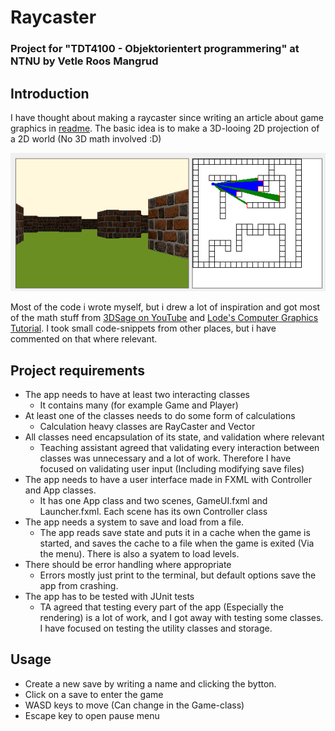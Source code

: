# Raycaster
### Project for "TDT4100 - Objektorientert programmering" at NTNU by Vetle Roos Mangrud

## Introduction
I have thought about making a raycaster since writing an article about game graphics in [readme](https://storage.googleapis.com/readme-arkiv.appspot.com/pdf/2020/2020-05.pdf#page=4).
The basic idea is to make a 3D-looing 2D projection of a 2D world (No 3D math involved :D)

![Raycaster illustration](raycasterIllustration.png)

Most of the code i wrote myself, but i drew a lot of inspiration and got most of the math stuff from [3DSage on YouTube](https://www.youtube.com/watch?v=gYRrGTC7GtA) and [Lode's Computer Graphics Tutorial](https://lodev.org/cgtutor/raycasting.html). I took small code-snippets from other places, but i have commented on that where relevant.

## Project requirements
- The app needs to have at least two interacting classes
    - It contains many (for example Game and Player)
- At least one of the classes needs to do some form of calculations
    - Calculation heavy classes are RayCaster and Vector
- All classes need encapsulation of its state, and validation where relevant
    - Teaching assistant agreed that validating every interaction between classes was unnecessary and a lot of work. Therefore I have focused on validating user input (Including modifying save files)
- The app needs to have a user interface made in FXML with Controller and App classes.
    - It has one App class and two scenes, GameUI.fxml and Launcher.fxml. Each scene has its own Controller class
- The app needs a system to save and load from a file.
    - The app reads save state and puts it in a cache when the game is started, and saves the cache to a file when the game is exited (Via the menu). There is also a syatem to load levels.
- There should be error handling where appropriate
    - Errors mostly just print to the terminal, but default options save the app from crashing.
- The app has to be tested with JUnit tests
    - TA agreed that testing every part of the app (Especially the rendering) is a lot of work, and I got away with testing some classes. I have focused on testing the utility classes and storage.

## Usage
- Create a new save by writing a name and clicking the bytton.
- Click on a save to enter the game
- WASD keys to move (Can change in the Game-class)
- Escape key to open pause menu

